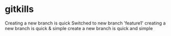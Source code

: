 # gitkills
Creating a new branch is quick
Switched to new branch 'feature1'
creating a new branch is quick & simple
create a new branch is quick and simple
